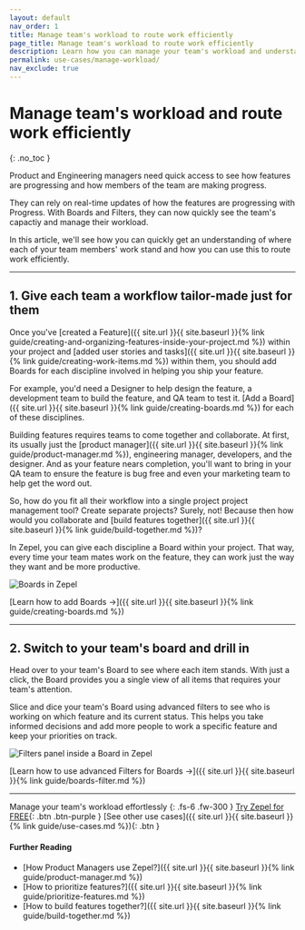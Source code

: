 ```yaml
---
layout: default
nav_order: 1
title: Manage team's workload to route work efficiently
page_title: Manage team's workload to route work efficiently
description: Learn how you can manage your team's workload and understand your team's capacity with Zepel.
permalink: use-cases/manage-workload/
nav_exclude: true
---
```

# Manage team's workload and route work efficiently
{: .no_toc }

Product and Engineering managers need quick access to see how features are progressing and how members of the team are making progress.

They can rely on real-time updates of how the features are progressing with Progress. With Boards and Filters, they can now quickly see the team's capactiy and manage their workload.

In this article, we'll see how you can quickly get an understanding of where each of your team members' work stand and how you can use this to route work efficiently.

---

## 1. Give each team a workflow tailor-made just for them

Once you've [created a Feature]({{ site.url }}{{ site.baseurl }}{% link guide/creating-and-organizing-features-inside-your-project.md %}) within your project and [added user stories and tasks]({{ site.url }}{{ site.baseurl }}{% link guide/creating-work-items.md %}) within them, you should add Boards for each discipline involved in helping you ship your feature. 

For example, you'd need a Designer to help design the feature, a development team to build the feature, and QA team to test it. [Add a Board]({{ site.url }}{{ site.baseurl }}{% link guide/creating-boards.md %}) for each of these disciplines.

Building features requires teams to come together and collaborate. At first, its usually just the [product manager]({{ site.url }}{{ site.baseurl }}{% link guide/product-manager.md %}), engineering manager, developers, and the designer. And as your feature nears completion, you'll want to bring in your QA team to ensure the feature is bug free and even your marketing team to help get the word out.

So, how do you fit all their workflow into a single project project management tool? Create separate projects? Surely, not! Because then how would you collaborate and [build features together]({{ site.url }}{{ site.baseurl }}{% link guide/build-together.md %})?

In Zepel, you can give each discipline a Board within your project. That way, every time your team mates work on the feature, they can work just the way they want and be more productive.

![Boards in Zepel](/guide/assets/uploads/zepel-boards.png "Boards in Zepel")

[Learn how to add Boards ->]({{ site.url }}{{ site.baseurl }}{% link guide/creating-boards.md %})

---

## 2. Switch to your team's board and drill in

Head over to your team's Board to see where each item stands. With just a click, the Board provides you a single view of all items that requires your team's attention.

Slice and dice your team's Board using advanced filters to see who is working on which feature and its current status. This helps you take informed decisions and add more people to work a specific feature and keep your priorities on track. 

![Filters panel inside a Board in Zepel](/guide/assets/uploads/zepel-boards-filters.png "Board's Filter panel")

[Learn how to use advanced Filters for Boards ->]({{ site.url }}{{ site.baseurl }}{% link guide/boards-filter.md %})

---

Manage your team's workload effortlessly
{: .fs-6 .fw-300 }
[Try Zepel for FREE](https://zepel.io/?utm_source=zepelguide&utm_medium=usecases&utm_campaign=manage-workload){: .btn .btn-purple } 
[See other use cases]({{ site.url }}{{ site.baseurl }}{% link guide/use-cases.md %}){: .btn }

#### Further Reading
- [How Product Managers use Zepel?]({{ site.url }}{{ site.baseurl }}{% link guide/product-manager.md %})
- [How to prioritize features?]({{ site.url }}{{ site.baseurl }}{% link guide/prioritize-features.md %})
- [How to build features together?]({{ site.url }}{{ site.baseurl }}{% link guide/build-together.md %})

